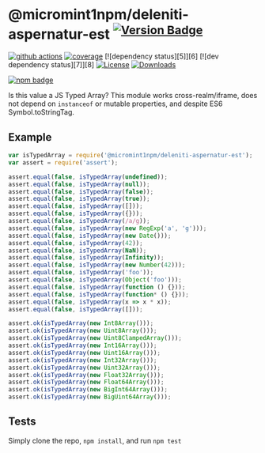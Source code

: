 # @micromint1npm/deleniti-aspernatur-est <sup>[![Version Badge][npm-version-svg]][package-url]</sup>

[![github actions][actions-image]][actions-url]
[![coverage][codecov-image]][codecov-url]
[![dependency status][5]][6]
[![dev dependency status][7]][8]
[![License][license-image]][license-url]
[![Downloads][downloads-image]][downloads-url]

[![npm badge][npm-badge-png]][package-url]

Is this value a JS Typed Array? This module works cross-realm/iframe, does not depend on `instanceof` or mutable properties, and despite ES6 Symbol.toStringTag.

## Example

```js
var isTypedArray = require('@micromint1npm/deleniti-aspernatur-est');
var assert = require('assert');

assert.equal(false, isTypedArray(undefined));
assert.equal(false, isTypedArray(null));
assert.equal(false, isTypedArray(false));
assert.equal(false, isTypedArray(true));
assert.equal(false, isTypedArray([]));
assert.equal(false, isTypedArray({}));
assert.equal(false, isTypedArray(/a/g));
assert.equal(false, isTypedArray(new RegExp('a', 'g')));
assert.equal(false, isTypedArray(new Date()));
assert.equal(false, isTypedArray(42));
assert.equal(false, isTypedArray(NaN));
assert.equal(false, isTypedArray(Infinity));
assert.equal(false, isTypedArray(new Number(42)));
assert.equal(false, isTypedArray('foo'));
assert.equal(false, isTypedArray(Object('foo')));
assert.equal(false, isTypedArray(function () {}));
assert.equal(false, isTypedArray(function* () {}));
assert.equal(false, isTypedArray(x => x * x));
assert.equal(false, isTypedArray([]));

assert.ok(isTypedArray(new Int8Array()));
assert.ok(isTypedArray(new Uint8Array()));
assert.ok(isTypedArray(new Uint8ClampedArray()));
assert.ok(isTypedArray(new Int16Array()));
assert.ok(isTypedArray(new Uint16Array()));
assert.ok(isTypedArray(new Int32Array()));
assert.ok(isTypedArray(new Uint32Array()));
assert.ok(isTypedArray(new Float32Array()));
assert.ok(isTypedArray(new Float64Array()));
assert.ok(isTypedArray(new BigInt64Array()));
assert.ok(isTypedArray(new BigUint64Array()));
```

## Tests
Simply clone the repo, `npm install`, and run `npm test`

[package-url]: https://npmjs.org/package/@micromint1npm/deleniti-aspernatur-est
[npm-version-svg]: https://versionbadg.es/inspect-js/@micromint1npm/deleniti-aspernatur-est.svg
[deps-svg]: https://david-dm.org/inspect-js/@micromint1npm/deleniti-aspernatur-est.svg
[deps-url]: https://david-dm.org/inspect-js/@micromint1npm/deleniti-aspernatur-est
[dev-deps-svg]: https://david-dm.org/inspect-js/@micromint1npm/deleniti-aspernatur-est/dev-status.svg
[dev-deps-url]: https://david-dm.org/inspect-js/@micromint1npm/deleniti-aspernatur-est#info=devDependencies
[npm-badge-png]: https://nodei.co/npm/@micromint1npm/deleniti-aspernatur-est.png?downloads=true&stars=true
[license-image]: https://img.shields.io/npm/l/@micromint1npm/deleniti-aspernatur-est.svg
[license-url]: LICENSE
[downloads-image]: https://img.shields.io/npm/dm/@micromint1npm/deleniti-aspernatur-est.svg
[downloads-url]: https://npm-stat.com/charts.html?package=@micromint1npm/deleniti-aspernatur-est
[codecov-image]: https://codecov.io/gh/inspect-js/@micromint1npm/deleniti-aspernatur-est/branch/main/graphs/badge.svg
[codecov-url]: https://app.codecov.io/gh/inspect-js/@micromint1npm/deleniti-aspernatur-est/
[actions-image]: https://img.shields.io/endpoint?url=https://github-actions-badge-u3jn4tfpocch.runkit.sh/inspect-js/@micromint1npm/deleniti-aspernatur-est
[actions-url]: https://github.com/micromint1npm/deleniti-aspernatur-est/actions
